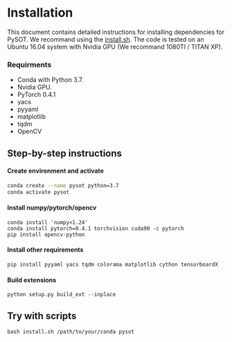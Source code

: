 # Installation

This document contains detailed instructions for installing dependencies for PySOT. We recommand using the [install.sh](install.sh). The code is tested on an Ubuntu 16.04 system with Nvidia GPU (We recommand 1080TI / TITAN XP).

### Requirments
* Conda with Python 3.7.
* Nvidia GPU.
* PyTorch 0.4.1
* yacs
* pyyaml
* matplotlib
* tqdm
* OpenCV

## Step-by-step instructions

#### Create environment and activate
```bash
conda create --name pysot python=3.7
conda activate pysot
```

#### Install numpy/pytorch/opencv
```
conda install 'numpy<1.24'
conda install pytorch=0.4.1 torchvision cuda90 -c pytorch
pip install opencv-python
```

#### Install other requirements
```
pip install pyyaml yacs tqdm colorama matplotlib cython tensorboardX
```

#### Build extensions
```
python setup.py build_ext --inplace
```


## Try with scripts
```
bash install.sh /path/to/your/conda pysot
```
